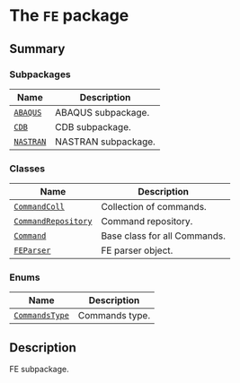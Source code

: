 # The `FE` package

<a id="summary"></a>

## Summary

### Subpackages

| Name | Description |
|--------------------------------------------------------------------------------------------------------|----------------------|
| [`ABAQUS`](ABAQUS/index.md#module-ansys.mechanical.stubs.Ansys.ACT.Automation.Mechanical.FE.ABAQUS)    | ABAQUS subpackage.   |
| [`CDB`](CDB/index.md#module-ansys.mechanical.stubs.Ansys.ACT.Automation.Mechanical.FE.CDB)             | CDB subpackage.      |
| [`NASTRAN`](NASTRAN/index.md#module-ansys.mechanical.stubs.Ansys.ACT.Automation.Mechanical.FE.NASTRAN) | NASTRAN subpackage.  |

### Classes

| Name | Description |
|---------------------------------------------------------------|------------------------------|
| [`CommandColl`](CommandColl.md#CommandColl)                   | Collection of commands.      |
| [`CommandRepository`](CommandRepository.md#CommandRepository) | Command repository.          |
| [`Command`](Command.md#Command)                               | Base class for all Commands. |
| [`FEParser`](FEParser.md#FEParser)                            | FE parser object.            |

### Enums

| Name | Description |
|--------------------------------------------------|------------------|
| [`CommandsType`](CommandsType.md#CommandsType)   | Commands type.   |

<a id="description"></a>

## Description

FE subpackage.

<!-- !! processed by numpydoc !! -->
